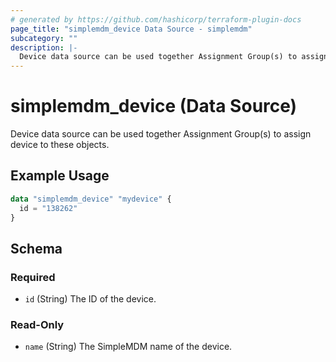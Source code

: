 ```yaml
---
# generated by https://github.com/hashicorp/terraform-plugin-docs
page_title: "simplemdm_device Data Source - simplemdm"
subcategory: ""
description: |-
  Device data source can be used together Assignment Group(s) to assign device to these objects.
---
```


# simplemdm_device (Data Source)

Device data source can be used together Assignment Group(s) to assign device to these objects.

## Example Usage

```terraform
data "simplemdm_device" "mydevice" {
  id = "138262"
}
```

<!-- schema generated by tfplugindocs -->
## Schema

### Required

- `id` (String) The ID of the device.

### Read-Only

- `name` (String) The SimpleMDM name of the device.
